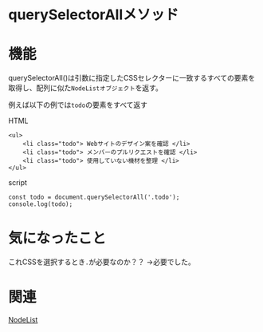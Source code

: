 # querySelectorAllメソッド

# 機能
querySelectorAll()は引数に指定したCSSセレクターに一致するすべての要素を取得し、配列に似た`NodeListオブジェクト`を返す。

例えば以下の例では`todo`の要素をすべて返す

HTML
```
<ul>
    <li class="todo"> Webサイトのデザイン案を確認 </li>
    <li class="todo"> メンバーのプルリクエストを確認 </li>
    <li class="todo"> 使用していない機材を整理 </li>
</ul>
```

script
```
const todo = document.querySelectorAll('.todo');
console.log(todo);
```

# 気になったこと
これCSSを選択するとき`.`が必要なのか？？
→必要でした。

# 関連
[NodeList]()